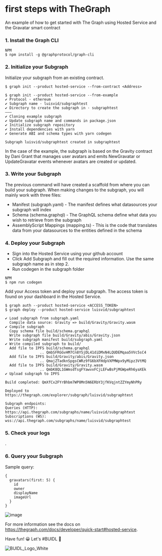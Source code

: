 # first steps with TheGraph

An example of how to get started with The Graph using Hosted Service and the Gravatar smart contract

### 1. Install the Graph CLI

```
NPM
$ npm install -g @graphprotocol/graph-cli
```

### 2. Initialize your Subgraph

Initialize your subgraph from an existing contract.

```
$ graph init --product hosted-service --from-contract <Address>
```

```
$ graph init --product hosted-service --from-example
✔ Protocol · ethereum
✔ Subgraph name · luisvid/subgraphtest
✔ Directory to create the subgraph in · subgraphtest
———
✔ Cloning example subgraph
✔ Update subgraph name and commands in package.json
✔ Initialize subgraph repository
✔ Install dependencies with yarn
✔ Generate ABI and schema types with yarn codegen

Subgraph luisvid/subgraphtest created in subgraphtest
```

In the case of the example, the subgraph is based on the Gravity contract by Dani Grant that manages user avatars and emits NewGravatar or UpdateGravatar events whenever avatars are created or updated.


### 3. Write your Subgraph
The previous command will have created a scaffold from where you can build your subgraph. When making changes to the subgraph, you will mainly work with three files:

- Manifest (subgraph.yaml) - The manifest defines what datasources your subgraph will index
- Schema (schema.graphql) - The GraphQL schema define what data you wish to retrieve from the subgraph
- AssemblyScript Mappings (mapping.ts) - This is the code that translates data from your datasources to the entities defined in the schema


### 4. Deploy your Subgraph

- Sign into the Hosted Service using your github account
- Click Add Subgraph and fill out the required information. Use the same subgraph name as in step 2.
- Run codegen in the subgraph folder

```
NPM
$ npm run codegen
```

Add your Access token and deploy your subgraph. The access token is found on your dashboard in the Hosted Service.

```
$ graph auth --product hosted-service <ACCESS_TOKEN>
$ graph deploy --product hosted-service luisvid/subgraphtest
```

```
✔ Load subgraph from subgraph.yaml
  Compile data source: Gravity => build/Gravity/Gravity.wasm
✔ Compile subgraph
  Copy schema file build/schema.graphql
  Write subgraph file build/Gravity/abis/Gravity.json
  Write subgraph manifest build/subgraph.yaml
✔ Write compiled subgraph to build/
  Add file to IPFS build/schema.graphql
                .. QmbSFRGGvHM7Cn8YSjDL41diDMxN4LQUDEMqaa5VVc5sC4
  Add file to IPFS build/Gravity/abis/Gravity.json
                .. QmajZTadknSpgsCWRz9fG6bXFHdpVXPMWpx9yMipz3VtMQ
  Add file to IPFS build/Gravity/Gravity.wasm
                .. QmbK8QL1GWmsdTsgFYawvxFCjLEFwBsPjMGWpeRh6yaXEk
✔ Upload subgraph to IPFS

Build completed: QmXfCx2FYrBhbm7WP8Mn5N6ERbY3jfKVqjntZZYmyNhPRy

Deployed to https://thegraph.com/explorer/subgraph/luisvid/subgraphtest

Subgraph endpoints:
Queries (HTTP):     https://api.thegraph.com/subgraphs/name/luisvid/subgraphtest
Subscriptions (WS): wss://api.thegraph.com/subgraphs/name/luisvid/subgraphtest
```

### 5. Check your logs
.

### 6. Query your Subgraph

Sample query:

```
{
  gravatars(first: 5) {
    id
    owner
    displayName
    imageUrl
  }
}
```

![image](https://user-images.githubusercontent.com/330947/145645990-bc11403a-c34a-45e7-bc25-55e5d525b33b.png)

For more information see the docs on https://thegraph.com/docs/developer/quick-start#hosted-service.

Have fun! 😀
Let's #BUIDL 🚀

![BUIDL_Logo_White](https://user-images.githubusercontent.com/330947/145646882-9319ba26-b56e-41c5-a790-a98f771768de.png)


